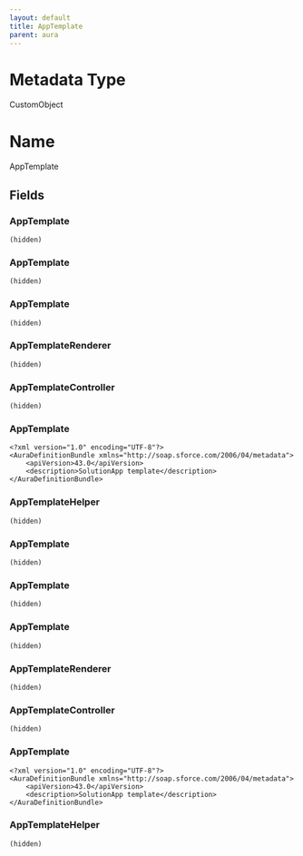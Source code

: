 ```yaml
---
layout: default
title: AppTemplate
parent: aura
---
```

# Metadata Type
CustomObject

# Name
AppTemplate
## Fields
### AppTemplate

```
(hidden)
```
### AppTemplate

```
(hidden)
```
### AppTemplate

```
(hidden)
```
### AppTemplateRenderer

```
(hidden)
```
### AppTemplateController

```
(hidden)
```
### AppTemplate

```
<?xml version="1.0" encoding="UTF-8"?>
<AuraDefinitionBundle xmlns="http://soap.sforce.com/2006/04/metadata">
    <apiVersion>43.0</apiVersion>
    <description>SolutionApp template</description>
</AuraDefinitionBundle>
```
### AppTemplateHelper

```
(hidden)
```
### AppTemplate

```
(hidden)
```
### AppTemplate

```
(hidden)
```
### AppTemplate

```
(hidden)
```
### AppTemplateRenderer

```
(hidden)
```
### AppTemplateController

```
(hidden)
```
### AppTemplate

```
<?xml version="1.0" encoding="UTF-8"?>
<AuraDefinitionBundle xmlns="http://soap.sforce.com/2006/04/metadata">
    <apiVersion>43.0</apiVersion>
    <description>SolutionApp template</description>
</AuraDefinitionBundle>
```
### AppTemplateHelper

```
(hidden)
```
